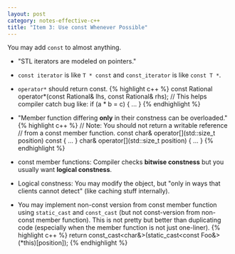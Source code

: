 ```yaml
---
layout: post
category: notes-effective-c++
title: "Item 3: Use const Whenever Possible"
---
```


You may add `const` to almost anything.

* "STL iterators are modeled on pointers."
* `const iterator` is like `T * const` and `const_iterator` is like `const T *`.

* `operator*` should return const.
{% highlight c++ %}
const Rational operator*(const Rational& lhs, const Rational& rhs);
// This helps compiler catch bug like:
if (a * b = c) { ... }
{% endhighlight %}

* "Member function differing **only** in their constness can be overloaded."
{% highlight c++ %}
// Note: You should not return a writable reference
// from a const member function.
const char& operator[](std::size_t position) const { ... }
char& operator[](std::size_t position) { ... }
{% endhighlight %}

* const member functions: Compiler checks **bitwise constness** but you usually want **logical constness**.
* Logical constness: You may modify the object, but "only in ways that clients cannot detect" (like caching stuff internally).

* You may implement non-const version from const member function using `static_cast` and `const_cast` (but not const-version from non-const member function).  This is not pretty but better than duplicating code (especially when the member function is not just one-liner).
{% highlight c++ %}
return const_cast<char&>(static_cast<const Foo&>(*this)[position]);
{% endhighlight %}
